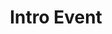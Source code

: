 ---
title: "Intro Event"
description: "This video is an introduction to the whole series of courses by Encode Club and an introduction to Algorand for those who are getting started on Algorand."
type: "course"
category: "EnCode Club,Algorand Basics"
difficulty: "Basic"
summary: "An introductory video to start the series of course on getting started on Algorand"
file_path: "https://www.youtube.com/watch?v=uS4AjH8DpF8&list=PLfEHHr3qexv8ZXjoBOaCrX95w1OshjnMt&index=1"
image: "https://assets-global.website-files.com/5e39e095596498a8b9624af1/5ffca6e3e0d8ad9231cc2af6_Portfolio-course---final.png"
link: "https://medium.com/encode-club/algorand-educate-intro-event-video-slides-e47c6f5f731"
status: "open"
---